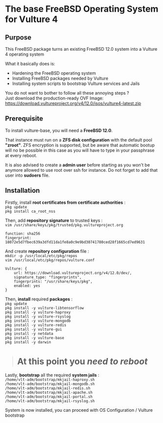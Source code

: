 # The base FreeBSD Operating System for Vulture 4

## Purpose

This FreeBSD package turns an existing FreeBSD 12.0 system into a Vulture 4 operating system

What it basically does is:
 - Hardening the FreeBSD operating system
 - Installing FreeBSD packages needed by Vulture
 - Installing system scripts to bootstrap Vulture services and Jails
 
You do not want to bother to follow all these annoying steps ? <br>
Just download the production-ready OVF Image: https://download.vultureproject.org/v4/12.0/isos/vulture4-latest.zip

## Prerequisite

To install vulture-base, you will need a **FreeBSD 12.0**.

That instance must run on a **ZFS disk configuration** with the default pool **"zroot"**. 
ZFS encryption is supported, but be aware that automatic bootup will no be possible in this case as you will have to type in your passphrase at every reboot.

It is also advised to create a **admin user** before starting as you won't be anymore allowed to use root over ssh for instance. Do not forget to add that user into **sudoers** file. <br>

## Installation

Firstly, install **root certificates from certificate authorities** : <br>
`pkg update`<br>
`pkg install ca_root_nss`

Then, add **repository signature** to trusted keys : <br>
`vim /usr/share/keys/pkg/trusted/pkg.vultureproject.org`

    function: sha256
    fingerprint: 18072e5d7fbec639a3dfd11da1fe8a0c9e9bd30741780ced28f1665cd7ed9631

And create **repository configuration** file : <br>
`mkdir -p /usr/local/etc/pkg/repos` <br>
`vim /usr/local/etc/pkg/repos/vulture.conf`

    Vulture: {
        url: https://download.vultureproject.org/v4/12.0/dev/,
        signature_type: "fingerprints",
        fingerprints: "/usr/share/keys/pkg",
        enabled: yes
    }

Then, **install** required **packages** : <br>
`pkg update` <br>
`pkg install -y vulture-libtensorflow` <br>
`pkg install -y vulture-haproxy` <br>
`pkg install -y vulture-rsyslog` <br>
`pkg install -y vulture-mongodb` <br>
`pkg install -y vulture-redis` <br>
`pkg install -y vulture-gui` <br>
`pkg install -y netdata` <br>
`pkg install -y vulture-base` <br>
`pkg install -y darwin` <br>

> # **At this point you _need to reboot_**

Lastly, **bootstrap** all the required **system jails** : <br>
`/home/vlt-adm/bootstrap/mkjail-haproxy.sh` <br>
`/home/vlt-adm/bootstrap/mkjail-mongodb.sh` <br>
`/home/vlt-adm/bootstrap/mkjail-redis.sh` <br>
`/home/vlt-adm/bootstrap/mkjail-apache.sh` <br>
`/home/vlt-adm/bootstrap/mkjail-portal.sh` <br>
`/home/vlt-adm/bootstrap/mkjail-rsyslog.sh` <br>


System is now installed, you can proceed with OS Configuration / Vulture bootstrap
